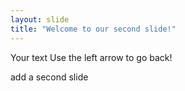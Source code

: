 ```yaml
---
layout: slide
title: "Welcome to our second slide!"
---
```

Your text
Use the left arrow to go back!

add a second slide
